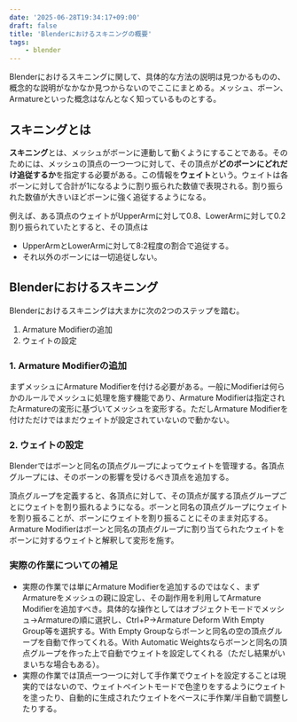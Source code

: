```yaml
---
date: '2025-06-28T19:34:17+09:00'
draft: false
title: 'Blenderにおけるスキニングの概要'
tags:
    - blender
---
```


Blenderにおけるスキニングに関して、具体的な方法の説明は見つかるものの、概念的な説明がなかなか見つからないのでここにまとめる。メッシュ、ボーン、Armatureといった概念はなんとなく知っているものとする。

## スキニングとは

**スキニング**とは、メッシュがボーンに連動して動くようにすることである。そのためには、メッシュの頂点の一つ一つに対して、その頂点が**どのボーンにどれだけ追従するか**を指定する必要がある。この情報を**ウェイト**という。ウェイトは各ボーンに対して合計が1になるように割り振られた数値で表現される。割り振られた数値が大きいほどボーンに強く追従するようになる。

例えば、ある頂点のウェイトがUpperArmに対して0.8、LowerArmに対して0.2割り振られていたとすると、その頂点は
- UpperArmとLowerArmに対して8:2程度の割合で追従する。
- それ以外のボーンには一切追従しない。

## Blenderにおけるスキニング

Blenderにおけるスキニングは大まかに次の2つのステップを踏む。

1. Armature Modifierの追加
2. ウェイトの設定

### 1. Armature Modifierの追加

まずメッシュにArmature Modifierを付ける必要がある。一般にModifierは何らかのルールでメッシュに処理を施す機能であり、Armature Modifierは指定されたArmatureの変形に基づいてメッシュを変形する。ただしArmature Modifierを付けただけではまだウェイトが設定されていないので動かない。

### 2. ウェイトの設定

Blenderではボーンと同名の頂点グループによってウェイトを管理する。各頂点グループには、そのボーンの影響を受けるべき頂点を追加する。

頂点グループを定義すると、各頂点に対して、その頂点が属する頂点グループごとにウェイトを割り振れるようになる。ボーンと同名の頂点グループにウェイトを割り振ることが、ボーンにウェイトを割り振ることにそのまま対応する。Armature Modifierはボーンと同名の頂点グループに割り当てられたウェイトをボーンに対するウェイトと解釈して変形を施す。

### 実際の作業についての補足

- 実際の作業では単にArmature Modifierを追加するのではなく、まずArmatureをメッシュの親に設定し、その副作用を利用してArmature Modifierを追加すべき。具体的な操作としてはオブジェクトモードでメッシュ→Armatureの順に選択し、Ctrl+P→Armature Deform With Empty Group等を選択する。With Empty Groupならボーンと同名の空の頂点グループを自動で作ってくれる。With Automatic Weightsならボーンと同名の頂点グループを作った上で自動でウェイトを設定してくれる（ただし結果がいまいちな場合もある）。
- 実際の作業では頂点一つ一つに対して手作業でウェイトを設定することは現実的ではないので、ウェイトペイントモードで色塗りをするようにウェイトを塗ったり、自動的に生成されたウェイトをベースに手作業/半自動で調整したりする。